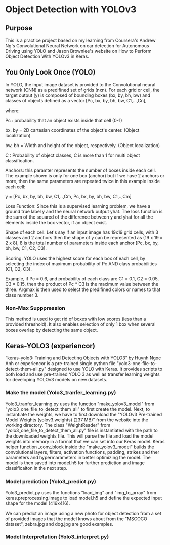 # Object Detection with YOLOv3

## Purpose

This is a practice project based on my learning from Coursera's Andrew Ng's Convolutional Neural Network on car detection for Autonomous Driving using YOLO and Jason Brownlee's website on How to Perform Object Detection With YOLOv3 in Keras.

## You Only Look Once (YOLO)
In YOLO, the input image dataset is provided to the Convolutional neural network (CNN) as a predifined set of grids (nxn). For each grid or cell, the target output (y) is composed of bounding boxes (bx, by, bh, bw) and classes of objects defined as a vector [Pc, bx, by, bh, bw, C1,...,Cn],

where:

Pc : probability that an object exists inside that cell (0-1)


bx, by = 2D cartesian coordinates of the object's center. (Object localization)

bw, bh = Width and height of the object, respectively. (Object localization)

C : Probability of object classes, C is more than 1 for multi object classification. 

Anchors: this paramter represents the number of boxes inside each cell. The example shown is only for one box (anchor) but if we have 2 anchors or more, then the same parameters are repeated twice  in this example inside each cell:

y = [Pc, bx, by, bh, bw, C1,..,Cm, Pc, bx, by, bh, bw, C1,..,Cm]

Loss Function:
Since this is a supervised learning problem, we have a ground true label y and the neural network output yhat. The loss function is the sum of the squared of the difference between y and yhat for all the elements inside the box vector, if an object exist. 

Shape of each cell: Let's say if an input image has 19x19 grid cells, with 3 classes and 2 anchors then the shape of y can be represented as (19 x 19 x 2 x 8), 8 is the total number of parameters inside each anchor [Pc, bx, by, bh, bw, C1, C2, C3].

Scoring: YOLO uses the highest score for each box of each cell, by selecting the index of maximum probability of Pc AND class probabilities (C1, C2, C3). 

Example, if Pc = 0.6, and probability of each class are C1 = 0.1, C2 = 0.05, C3 = 0.15, then the product of Pc * C3 is the maximum value between the three. Argmax is then used to select the predifined colors or names to that class number 3.

### Non-Max Supppression
This method is used to get rid of boxes with low scores (less than a provided threshold). It also enables selection of only 1 box when several boxes overlap by detecting the same object.


## Keras-YOLO3 (experiencor)
“keras-yolo3: Training and Detecting Objects with YOLO3” by Huynh Ngoc Anh or experiencor is a pre-trained single python file "yolo3-one-file-to-detect-them-all.py" designed to use YOLO with Keras. It provides scripts to both load and use pre-trained YOLO 3 as well as transfer learning weights for developing YOLOv3 models on new datasets.

### Make the model (Yolo3_tranfer_learning.py)

Yolo3_tranfer_learning.py uses the function "make_yolov3_model" from "yolo3_one_file_to_detect_them_all" to first create the model. Next, to instantiate the weights, we have to first download the "YOLOv3 Pre-trained Model Weights (yolov3.weights) (237 MB)" from the website into the working directory. The class "WeightReader" from "yolo3_one_file_to_detect_them_all.py" file is instantiated with the path to the downloaded weights file. This will parse the file and load the model weights into memory in a format that we can set into our Keras model. Keras helper function _conv_block inside the "make_yolov3_model" builds the convolutional layers, filters, activation functions, padding, strikes and ther parameters and hypermarameters in better optimizing the model. The model is then saved into model.h5 for further prediction and image classificaiton in the next step.

### Model prediction (Yolo3_predict.py)
Yolo3_predict.py uses the functions "load_img" and "img_to_array" from keras.preprocessing.image to load model.h5 and define the expected input shape for the model (416x416).

We can predict an image using a new photo for object detection from a set of provided images that the model knows about from the "MSCOCO dataset", zebra.jpg and dog.jpg are good examples.

### Model Interpretation (Yolo3_interpret.py)







